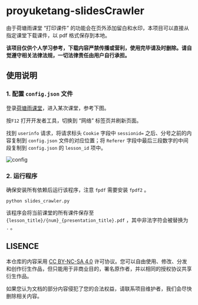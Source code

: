 # proyuketang-slidesCrawler

由于荷塘雨课堂 “打印课件” 的功能会在页外添加留白和水印，本项目可以直接从指定课堂下载课件，以 pdf 格式保存到本地。

**该项目仅供个人学习参考，下载内容严禁传播或营利，使用完毕请及时删除。请自觉遵守相关法律法规，一切法律责任由用户自行承担。**

## 使用说明

### 1. 配置 `config.json` 文件

登录[荷塘雨课堂](https://pro.yuketang.cn/)，进入某次课堂，参考下图。

按`F12` 打开开发者工具，切换到 “网络” 标签页并刷新页面。

找到 `userinfo` 请求，将请求标头 `Cookie` 字段中 `sessionid=` 之后、分号之前的内容复制到 `config.json` 文件的对应位置；将 `Referer` 字段中最后三段数字的中间段复制到 `config.json` 的 `lesson_id` 项中。

![config](img.jpg)

### 2. 运行程序

确保安装所有依赖后运行该程序，注意 `fpdf` 需要安装 `fpdf2` 。

```
python slides_crawler.py
```

该程序会将当前课堂的所有课件保存至 `{lesson_title}/{num}_{presentation_title}.pdf` ，其中非法字符会被替换为 `.` 。

## LISENCE

本仓库的内容采用 [CC BY-NC-SA 4.0](https://creativecommons.org/licenses/by-nc-sa/4.0/) 许可协议。您可以自由使用、修改、分发和创作衍生作品，但只能用于非商业目的，署名原作者，并以相同的授权协议共享衍生作品。

如果您认为文档的部分内容侵犯了您的合法权益，请联系项目维护者，我们会尽快删除相关内容。

